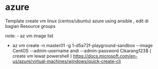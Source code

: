 # azure

Template create vm linux (centos/ubuntu) azure using ansible , edit di bagian Resource groups 



note: - az vm image list
   
  - az vm create -n master01 -g 1-d5a72f-playground-sandbox --image CentOS  --admin-username andi --admin-password Cikarang123$
       ( create vm lewat powershell )
https://docs.microsoft.com/en-us/azure/virtual-machines/windows/quick-create-cli       
